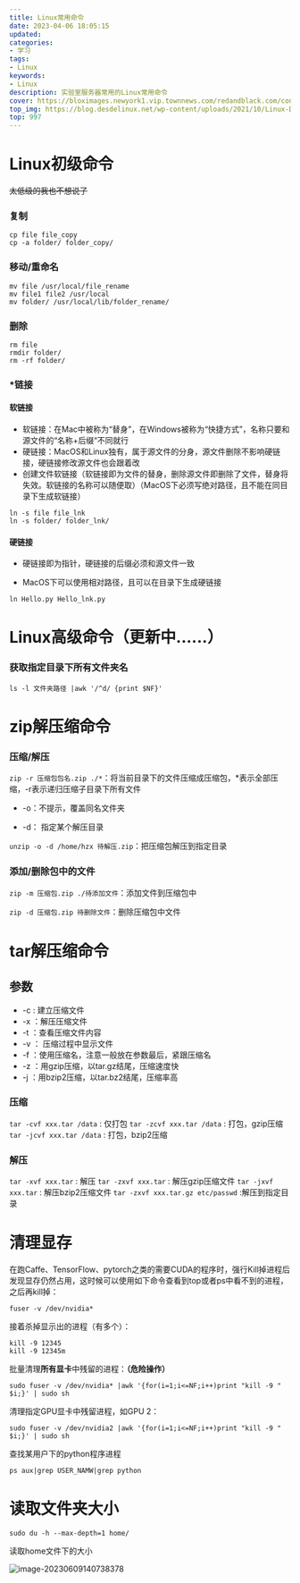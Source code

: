 ```yaml
---
title: Linux常用命令
date: 2023-04-06 18:05:15
updated:
categories: 
- 学习
tags: 
- Linux
keywords:
- Linux
description: 实验室服务器常用的Linux常用命令
cover: https://bloximages.newyork1.vip.townnews.com/redandblack.com/content/tncms/assets/v3/editorial/4/59/45940eb2-5403-11e9-a843-db0e4491cc90/5ca13d8453042.image.jpg
top_img: https://blog.desdelinux.net/wp-content/uploads/2021/10/Linux-Desktop-1.jpg
top: 997
---
```


# Linux初级命令

~~太低级的我也不想说了~~

### 复制

```shell
cp file file_copy
cp -a folder/ folder_copy/
```

### 移动/重命名

```shell
mv file /usr/local/file_rename
mv file1 file2 /usr/local
mv folder/ /usr/local/lib/folder_rename/
```

### 删除

```shell
rm file
rmdir folder/
rm -rf folder/
```

### *链接

#### 软链接

- 软链接：在Mac中被称为“替身”，在Windows被称为“快捷方式”，名称只要和源文件的“名称+后缀“不同就行
- 硬链接：MacOS和Linux独有，属于源文件的分身，源文件删除不影响硬链接，硬链接修改源文件也会跟着改
- 创建文件软链接（软链接即为文件的替身，删除源文件即删除了文件，替身将失效。软链接的名称可以随便取）（MacOS下必须写绝对路径，且不能在同目录下生成软链接）

```shell
ln -s file file_lnk
ln -s folder/ folder_lnk/
```

#### 硬链接

- 硬链接即为指针，硬链接的后缀必须和源文件一致

- MacOS下可以使用相对路径，且可以在目录下生成硬链接

```shell
ln Hello.py Hello_lnk.py
```



# Linux高级命令（更新中......）

### 获取指定目录下所有文件夹名

```shell
ls -l 文件夹路径 |awk '/^d/ {print $NF}'
```





# zip解压缩命令

### 压缩/解压

`zip -r 压缩包包名.zip ./*`：将当前目录下的文件压缩成压缩包，*表示全部压缩，-r表示递归压缩子目录下所有文件

- -o：不提示，覆盖同名文件夹

- -d： 指定某个解压目录

`unzip -o -d /home/hzx 待解压.zip`：把压缩包解压到指定目录

### 添加/删除包中的文件

`zip -m 压缩包.zip ./待添加文件`：添加文件到压缩包中

`zip -d 压缩包.zip 待删除文件`：删除压缩包中文件



# tar解压缩命令

## 参数

- -c : 建立压缩文件
- -x ：解压压缩文件
- -t ：查看压缩文件内容
- -v ： 压缩过程中显示文件
- -f ：使用压缩名，注意一般放在参数最后，紧跟压缩名
- -z ：用gzip压缩，以tar.gz结尾，压缩速度快
- -j ：用bzip2压缩，以tar.bz2结尾，压缩率高

### 压缩

`tar -cvf xxx.tar /data` : 仅打包
`tar -zcvf xxx.tar /data` : 打包，gzip压缩
`tar -jcvf xxx.tar /data` : 打包，bzip2压缩

### 解压

`tar -xvf xxx.tar` : 解压
`tar -zxvf xxx.tar` : 解压gzip压缩文件
`tar -jxvf xxx.tar` : 解压bzip2压缩文件
`tar -zxvf xxx.tar.gz etc/passwd` :解压到指定目录

# 清理显存

在跑Caffe、TensorFlow、pytorch之类的需要CUDA的程序时，强行Kill掉进程后发现显存仍然占用，这时候可以使用如下命令查看到top或者ps中看不到的进程，之后再kill掉：

```shell
fuser -v /dev/nvidia*
```

接着杀掉显示出的进程（有多个）：

```shell
kill -9 12345
kill -9 12345m
```


批量清理**所有显卡**中残留的进程：**（危险操作）**

```shell
sudo fuser -v /dev/nvidia* |awk '{for(i=1;i<=NF;i++)print "kill -9 " $i;}' | sudo sh
```

清理指定GPU显卡中残留进程，如GPU 2：

```shell
sudo fuser -v /dev/nvidia2 |awk '{for(i=1;i<=NF;i++)print "kill -9 " $i;}' | sudo sh
```

查找某用户下的python程序进程

```shell
ps aux|grep USER_NAMW|grep python
```

# 读取文件夹大小

```shell
sudo du -h --max-depth=1 home/
```

读取home文件下的大小

![image-20230609140738378](https://cdn.jsdelivr.net/gh/01Petard/imageURL@main/img/image-20230609140738378.png)
